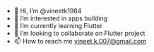 - 👋 Hi, I’m @vineetk1984
- 👀 I’m interested in apps building 
- 🌱 I’m currently learning Flutter
- 💞️ I’m looking to collaborate on Flutter project
- 📫 How to reach me vineet.k.007@gmail.com

<!---
vineetk1984/vineetk1984 is a ✨ special ✨ repository because its `README.md` (this file) appears on your GitHub profile.
You can click the Preview link to take a look at your changes.
--->
